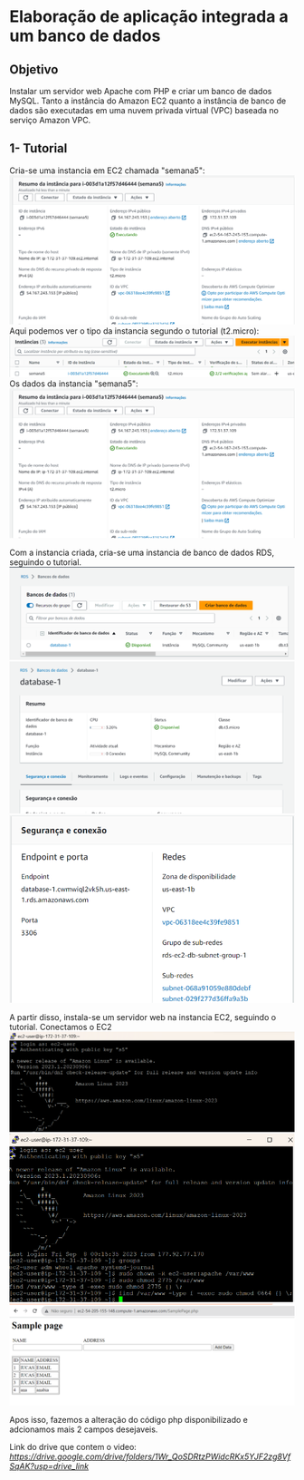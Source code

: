 # Elaboração de aplicação integrada a um banco de dados

## Objetivo
Instalar um servidor web Apache com PHP e criar um banco de dados MySQL. Tanto a instância do Amazon EC2 quanto a instância de banco de dados são executadas em uma nuvem privada virtual (VPC) baseada no serviço Amazon VPC.

## 1- Tutorial

Cria-se uma instancia em EC2 chamada "semana5":
![Página inicial](./imagens/image.png)
Aqui podemos ver o tipo da instancia segundo o tutorial (t2.micro):
![Instancias](./imagens/image-2.png)
Os dados da instancia "semana5":
![Info da instancia criada](./imagens/image1.png)

Com a instancia criada, cria-se uma instancia de banco de dados RDS, seguindo o tutorial.
![RDS](./imagens/image3.png)
![info RDS](./imagens/image4.png)
![info importantes](./imagens/image5.png)

A partir disso, instala-se um servidor web na instancia EC2, seguindo o tutorial.
Conectamos o EC2
![ssh](./imagens/image6.png)
![putty](./imagens/image7.png)
![Alt text](./imagens/finaltutorial.png)

Apos isso, fazemos a alteração do código php disponibilizado e adcionamos mais 2 campos desejaveis.

Link do drive que contem o video:
*https://drive.google.com/drive/folders/1Wr_QoSDRtzPWidcRKx5YJF2zg8VfSqAK?usp=drive_link*





